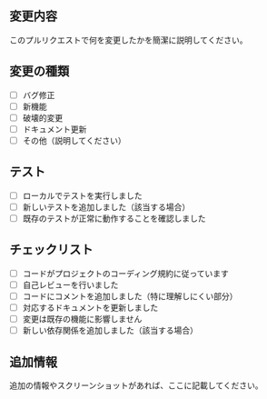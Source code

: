 ## 変更内容
このプルリクエストで何を変更したかを簡潔に説明してください。

## 変更の種類
- [ ] バグ修正
- [ ] 新機能
- [ ] 破壊的変更
- [ ] ドキュメント更新
- [ ] その他（説明してください）

## テスト
- [ ] ローカルでテストを実行しました
- [ ] 新しいテストを追加しました（該当する場合）
- [ ] 既存のテストが正常に動作することを確認しました

## チェックリスト
- [ ] コードがプロジェクトのコーディング規約に従っています
- [ ] 自己レビューを行いました
- [ ] コードにコメントを追加しました（特に理解しにくい部分）
- [ ] 対応するドキュメントを更新しました
- [ ] 変更は既存の機能に影響しません
- [ ] 新しい依存関係を追加しました（該当する場合）

## 追加情報
追加の情報やスクリーンショットがあれば、ここに記載してください。
